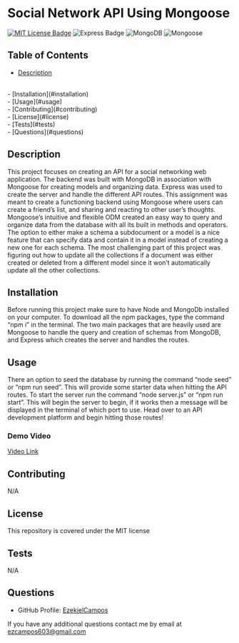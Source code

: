 
# Social Network API Using Mongoose

[![MIT License Badge](https://img.shields.io/badge/license-MIT-green?style=for-the-badge)](/LICENSE)
![Express Badge](https://img.shields.io/badge/Express.js-404D59?style=for-the-badge)
![MongoDB](https://img.shields.io/badge/MongoDB-4EA94B?style=for-the-badge&logo=mongodb&logoColor=white)
![Mongoose](https://img.shields.io/badge/Mongoose-880000?style=for-the-badge&logo=mongoose&logoColor=white)
## Table of Contents

- [Description](#description)
<br/>
- [Installation](#installation)
<br/>
- [Usage](#usage)
<br/>
- [Contributing](#contributing)
<br/>
- [License](#license)
<br/>
- [Tests](#tests)
<br/>
- [Questions](#questions)
<br/>

## Description

This project focuses on creating an API for a social networking web application.  The backend was built with  MongoDB in association with Mongoose for creating models and organizing data.  Express was used to create the server and handle the different API routes.  This assignment was meant to create a functioning backend using Mongoose where users can create a friend’s list, and sharing and reacting to other user’s thoughts.  Mongoose’s intuitive and flexible ODM created an easy way to query and organize data from the database with all its built in methods and operators.  The option to either make a schema a subdocument or a model is a nice feature that can specify data and contain it in a model instead of creating a new one for each schema.  The most challenging part of this project was figuring out how to update all the collections if a document was either created or deleted from a different model since it won’t automatically update all the other collections.

## Installation

Before running this project make sure to have Node and MongoDb installed on your computer.  To download all the npm packages, type the command “npm i” in the terminal.  The two main packages that are heavily used are Mongoose to handle the query and creation of schemas from MongoDB, and Express which creates the server and handles the routes.

## Usage

There an option to seed the database by running the command “node seed” or “npm run seed”.  This will provide some starter data when hitting the API routes.  To start the server run the command “node server.js” or “npm run start”.  This will begin the server to begin, if it works then a message will be displayed in the terminal of which port to use.  Head over to an API development platform and begin hitting those routes! 
### Demo Video
[Video Link](https://drive.google.com/file/d/1sNV5Q-qAhhKLSudDqTvVZynQIrGg76K6/view)
## Contributing

N/A
## License

This repository is covered under the MIT license

## Tests

N/A


## Questions

* GitHub Profile: [EzekielCampos](https://github.com/EzekielCampos)

If you have any additional questions contact me by email at ezcampos603@gmail.com

